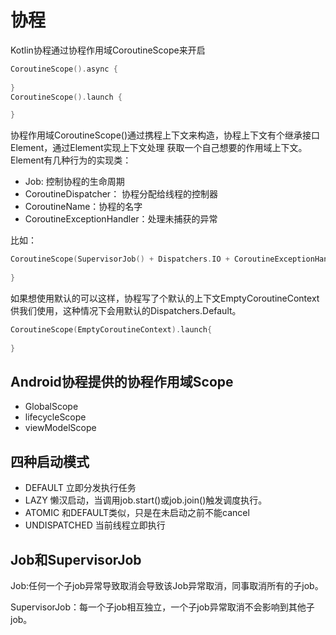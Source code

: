 # 协程
Kotlin协程通过协程作用域CoroutineScope来开启
```kotlin
CoroutineScope().async {
                
}
CoroutineScope().launch {

}
```
协程作用域CoroutineScope()通过携程上下文来构造，协程上下文有个继承接口Element，通过Element实现上下文处理
获取一个自己想要的作用域上下文。
Element有几种行为的实现类：
* Job: 控制协程的生命周期
* CoroutineDispatcher： 协程分配给线程的控制器
* CoroutineName：协程的名字
* CoroutineExceptionHandler：处理未捕获的异常

比如：
```kotlin
CoroutineScope(SupervisorJob() + Dispatchers.IO + CoroutineExceptionHandler()).launch{
                
}
```

如果想使用默认的可以这样，协程写了个默认的上下文EmptyCoroutineContext供我们使用，这种情况下会用默认的Dispatchers.Default。
```kotlin
CoroutineScope(EmptyCoroutineContext).launch{
                
}
```

## Android协程提供的协程作用域Scope
* GlobalScope
* lifecycleScope
* viewModelScope

## 四种启动模式
* DEFAULT
  立即分发执行任务
* LAZY
  懒汉启动，当调用job.start()或job.join()触发调度执行。
* ATOMIC
  和DEFAULT类似，只是在未启动之前不能cancel
* UNDISPATCHED
  当前线程立即执行

## Job和SupervisorJob
Job:任何一个子job异常导致取消会导致该Job异常取消，同事取消所有的子job。

SupervisorJob：每一个子job相互独立，一个子job异常取消不会影响到其他子job。
